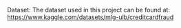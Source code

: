 Dataset: 
The dataset used in this project can be found at:
https://www.kaggle.com/datasets/mlg-ulb/creditcardfraud